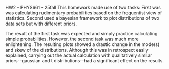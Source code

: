 HW2 - PHYS661 - 25fall
This homework made use of two tasks: First was was calculating rudimentary probabilities based on the frequentist view of statistics. Second used a bayesian framework to plot distributions of two data sets but with different priors.

The result of the first task was expected and simply practice calculating simple probabilities. However, the second task was much more enlightening. The resulting plots showed a drastic change in the mode(s) and skew of the distributions. Although this was in retrospect easily explained, carrying out the actual calculation with qualitatively similar priors--gaussian and t distributions--had a significant effect on the results.
